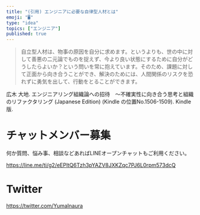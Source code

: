 ```yaml
---
title: "(引用) エンジニアに必要な自律型人材とは"
emoji: "🖥"
type: "idea"
topics: ["エンジニア"]
published: true
---
```


>自立型人材は、物事の原因を自分に求めます。というよりも、世の中に対して善悪の二元論でものを捉えず、今より良い状態にするために自分がどうしたらよいか？という問いを常に抱えています。そのため、課題に対して正面から向き合うことができ、解決のためには、人間関係のリスクを恐れずに勇気を出して、行動をとることができます。

広木 大地. エンジニアリング組織論への招待　～不確実性に向き合う思考と組織のリファクタリング (Japanese Edition) (Kindle の位置No.1506-1509). Kindle 版. 

<!-- Update From Qiita API -->

# チャットメンバー募集


何か質問、悩み事、相談などあればLINEオープンチャットもご利用ください。

https://line.me/ti/g2/eEPltQ6Tzh3pYAZV8JXKZqc7PJ6L0rpm573dcQ


# Twitter

https://twitter.com/YumaInaura

<!-- Update From Qiita API -->

